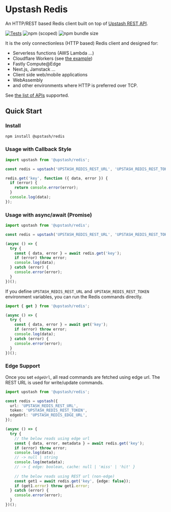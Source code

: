 # Upstash Redis

An HTTP/REST based Redis client built on top of [Upstash REST API](https://docs.upstash.com/features/restapi).

[![Tests](https://github.com/upstash/upstash-redis/actions/workflows/test.yml/badge.svg)](https://github.com/upstash/upstash-redis/actions/workflows/test.yml)
![npm (scoped)](https://img.shields.io/npm/v/@upstash/redis)
![npm bundle size](https://img.shields.io/bundlephobia/minzip/@upstash/redis)

It is the only connectionless (HTTP based) Redis client and designed for:

- Serverless functions (AWS Lambda ...)
- Cloudflare Workers (see [the example](https://github.com/upstash/upstash-redis/tree/master/examples/workers-with-upstash))
- Fastly Compute@Edge
- Next.js, Jamstack ...
- Client side web/mobile applications
- WebAssembly
- and other environments where HTTP is preferred over TCP.

See [the list of APIs](https://docs.upstash.com/features/restapi#rest---redis-api-compatibility) supported.

## Quick Start

### Install

```bash
npm install @upstash/redis
```

### Usage with Callback Style

```typescript
import upstash from '@upstash/redis';

const redis = upstash('UPSTASH_REDIS_REST_URL', 'UPSTASH_REDIS_REST_TOKEN');

redis.get('key', function ({ data, error }) {
  if (error) {
    return console.error(error);
  }
  console.log(data);
});
```

### Usage with async/await (Promise)

```typescript
import upstash from '@upstash/redis';

const redis = upstash('UPSTASH_REDIS_REST_URL', 'UPSTASH_REDIS_REST_TOKEN');

(async () => {
  try {
    const { data, error } = await redis.get('key');
    if (error) throw error;
    console.log(data);
  } catch (error) {
    console.error(error);
  }
})();
```

If you define `UPSTASH_REDIS_REST_URL` and` UPSTASH_REDIS_REST_TOKEN` environment variables, you can run the Redis commands directly.

```typescript
import { get } from '@upstash/redis';

(async () => {
  try {
    const { data, error } = await get('key');
    if (error) throw error;
    console.log(data);
  } catch (error) {
    console.error(error);
  }
})();
```

### Edge Support

Once you set `edgeUrl`, all read commands are fetched using edge url. The REST URL is used for write/update commands. 

```typescript
import upstash from '@upstash/redis';

const redis = upstash({
  url: 'UPSTASH_REDIS_REST_URL',
  token: 'UPSTASH_REDIS_REST_TOKEN',
  edgeUrl: 'UPSTASH_REDIS_EDGE_URL',
});

(async () => {
  try {
    // the below reads using edge url
    const { data, error, metadata } = await redis.get('key');
    if (error) throw error;
    console.log(data);
    // -> null | string
    console.log(metadata);
    // -> { edge: boolean, cache: null | 'miss' | 'hit' }
    
    // the below reads using REST url (non-edge)
    const get1 = await redis.get('key', {edge: false});
    if (get1.error) throw get1.error;
  } catch (error) {
    console.error(error);
  }
})();
```
